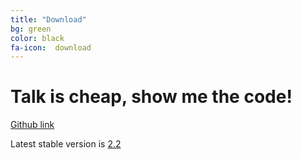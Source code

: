 ```yaml
---
title: "Download"
bg: green 
color: black
fa-icon:  download
---
```


# Talk is cheap, show me the code! 

[Github link](https://github.com/mxcube/mxcube)

Latest stable version is [2.2](https://github.com/mxcube/mxcube/tarball/2.2)
